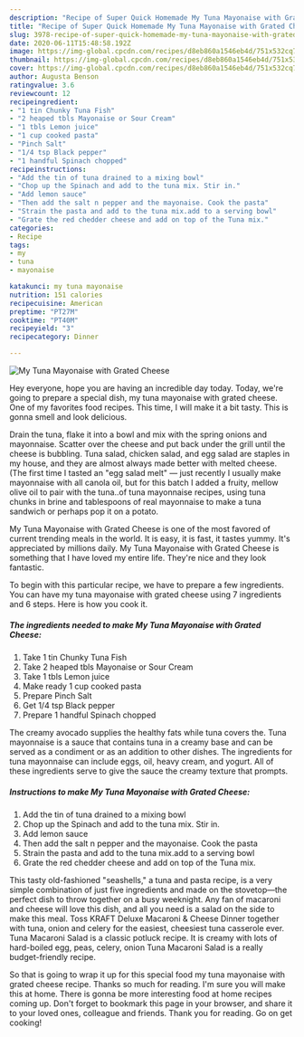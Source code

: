 ```yaml
---
description: "Recipe of Super Quick Homemade My Tuna Mayonaise with Grated Cheese"
title: "Recipe of Super Quick Homemade My Tuna Mayonaise with Grated Cheese"
slug: 3978-recipe-of-super-quick-homemade-my-tuna-mayonaise-with-grated-cheese
date: 2020-06-11T15:48:58.192Z
image: https://img-global.cpcdn.com/recipes/d8eb860a1546eb4d/751x532cq70/my-tuna-mayonaise-with-grated-cheese-recipe-main-photo.jpg
thumbnail: https://img-global.cpcdn.com/recipes/d8eb860a1546eb4d/751x532cq70/my-tuna-mayonaise-with-grated-cheese-recipe-main-photo.jpg
cover: https://img-global.cpcdn.com/recipes/d8eb860a1546eb4d/751x532cq70/my-tuna-mayonaise-with-grated-cheese-recipe-main-photo.jpg
author: Augusta Benson
ratingvalue: 3.6
reviewcount: 12
recipeingredient:
- "1 tin Chunky Tuna Fish"
- "2 heaped tbls Mayonaise or Sour Cream"
- "1 tbls Lemon juice"
- "1 cup cooked pasta"
- "Pinch Salt"
- "1/4 tsp Black pepper"
- "1 handful Spinach chopped"
recipeinstructions:
- "Add the tin of tuna drained to a mixing bowl"
- "Chop up the Spinach and add to the tuna mix. Stir in."
- "Add lemon sauce"
- "Then add the salt n pepper and the mayonaise. Cook the pasta"
- "Strain the pasta and add to the tuna mix.add to a serving bowl"
- "Grate the red chedder cheese and add on top of the Tuna mix."
categories:
- Recipe
tags:
- my
- tuna
- mayonaise

katakunci: my tuna mayonaise 
nutrition: 151 calories
recipecuisine: American
preptime: "PT27M"
cooktime: "PT40M"
recipeyield: "3"
recipecategory: Dinner

---
```



![My Tuna Mayonaise with Grated Cheese](https://img-global.cpcdn.com/recipes/d8eb860a1546eb4d/751x532cq70/my-tuna-mayonaise-with-grated-cheese-recipe-main-photo.jpg)

Hey everyone, hope you are having an incredible day today. Today, we're going to prepare a special dish, my tuna mayonaise with grated cheese. One of my favorites food recipes. This time, I will make it a bit tasty. This is gonna smell and look delicious.

Drain the tuna, flake it into a bowl and mix with the spring onions and mayonnaise. Scatter over the cheese and put back under the grill until the cheese is bubbling. Tuna salad, chicken salad, and egg salad are staples in my house, and they are almost always made better with melted cheese. (The first time I tasted an &#34;egg salad melt&#34; — just recently I usually make mayonnaise with all canola oil, but for this batch I added a fruity, mellow olive oil to pair with the tuna..of tuna mayonnaise recipes, using tuna chunks in brine and tablespoons of real mayonnaise to make a tuna sandwich or perhaps pop it on a potato.

My Tuna Mayonaise with Grated Cheese is one of the most favored of current trending meals in the world. It is easy, it is fast, it tastes yummy. It's appreciated by millions daily. My Tuna Mayonaise with Grated Cheese is something that I have loved my entire life. They're nice and they look fantastic.


To begin with this particular recipe, we have to prepare a few ingredients. You can have my tuna mayonaise with grated cheese using 7 ingredients and 6 steps. Here is how you cook it.

<!--inarticleads1-->

##### The ingredients needed to make My Tuna Mayonaise with Grated Cheese:

1. Take 1 tin Chunky Tuna Fish
1. Take 2 heaped tbls Mayonaise or Sour Cream
1. Take 1 tbls Lemon juice
1. Make ready 1 cup cooked pasta
1. Prepare Pinch Salt
1. Get 1/4 tsp Black pepper
1. Prepare 1 handful Spinach chopped


The creamy avocado supplies the healthy fats while tuna covers the. Tuna mayonnaise is a sauce that contains tuna in a creamy base and can be served as a condiment or as an addition to other dishes. The ingredients for tuna mayonnaise can include eggs, oil, heavy cream, and yogurt. All of these ingredients serve to give the sauce the creamy texture that prompts. 

<!--inarticleads2-->

##### Instructions to make My Tuna Mayonaise with Grated Cheese:

1. Add the tin of tuna drained to a mixing bowl
1. Chop up the Spinach and add to the tuna mix. Stir in.
1. Add lemon sauce
1. Then add the salt n pepper and the mayonaise. Cook the pasta
1. Strain the pasta and add to the tuna mix.add to a serving bowl
1. Grate the red chedder cheese and add on top of the Tuna mix.


This tasty old-fashioned &#34;seashells,&#34; a tuna and pasta recipe, is a very simple combination of just five ingredients and made on the stovetop—the perfect dish to throw together on a busy weeknight. Any fan of macaroni and cheese will love this dish, and all you need is a salad on the side to make this meal. Toss KRAFT Deluxe Macaroni &amp; Cheese Dinner together with tuna, onion and celery for the easiest, cheesiest tuna casserole ever. Tuna Macaroni Salad is a classic potluck recipe. It is creamy with lots of hard-boiled egg, peas, celery, onion Tuna Macaroni Salad is a really budget-friendly recipe. 

So that is going to wrap it up for this special food my tuna mayonaise with grated cheese recipe. Thanks so much for reading. I'm sure you will make this at home. There is gonna be more interesting food at home recipes coming up. Don't forget to bookmark this page in your browser, and share it to your loved ones, colleague and friends. Thank you for reading. Go on get cooking!
